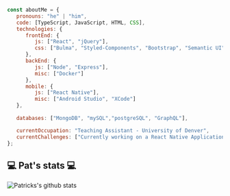 
```javascript
const aboutMe = {
   pronouns: "he" | "him",
   code: [TypeScript, JavaScript, HTML, CSS],
   technologies: {
      frontEnd: {
         js: ["React", "jQuery"],
         css: ["Bulma", "Styled-Components", "Bootstrap", "Semantic UI", "Material UI", "Tailwind"]
      },
      backEnd: {
         js: ["Node", "Express"],
         misc: ["Docker"]
      },
      mobile: {
         js: ["React Native"],
         misc: ["Android Studio", "XCode"]
   },
   
   databases: ["MongoDB", "mySQL","postgreSQL", "GraphQL"],

   currentOccupation: "Teaching Assistant - University of Denver",
   currentChallenges: ["Currently working on a React Native Application - React Native/Express/postgreSQL/GraphQL"]
};
```
<h2>💻 Pat's stats 💻</h2>

![Patricks's github stats](https://github-readme-stats.vercel.app/api?username=patrickbrown-io&show_icons=true&title_color=fff&icon_color=79ff97&text_color=9f9f9f&bg_color=151515)
